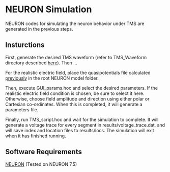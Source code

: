 # NEURON Simulation
NEURON codes for simulating the neuron behavior under TMS are generated in the previous steps.

## Insturctions

First, generate the desired TMS waveform (refer to TMS_Waveform directory described [here](../5_TMS_Waveform/)). Then ...

For the realistic electric field, place the quasipotentials file calculated [previously](../4_SimNIBS-NEURON-Coupling/) in the root NEURON model folder.

Then, execute GUI_params.hoc and select the desired parameters. If the realistic electric field condition is chosen, be sure to select it here. Otherwise, choose field amplitude and direction using either polar or Cartesian co-ordinates. When this is completed, it will generate a parameters file.

Finally, run TMS_script.hoc and wait for the simulation to complete. It will generate a voltage trace for every segment in results/voltage_trace.dat, and will save index and location files to results/locs. The simulation will exit when it has finished running.

## Software Requirements
[NEURON](https://www.neuron.yale.edu/neuron/) (Tested on NEURON 7.5) 
